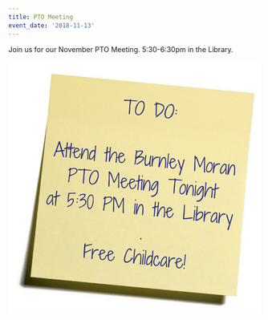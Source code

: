 ```yaml
---
title: PTO Meeting
event_date: '2018-11-13'
---
```

Join us for our November PTO Meeting. 5:30-6:30pm in the Library.

![](/uploads/to-do-list_attend-the-burnley-moran-pto-meeting-tonight-at-6_00-pm-in-the-library-.free-childcare-.png)
